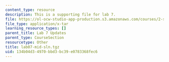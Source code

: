 ```yaml
---
content_type: resource
description: This is a supporting file for lab 7.
file: https://ol-ocw-studio-app-production.s3.amazonaws.com/courses/2-s998-marine-autonomy-sensing-and-communications-spring-2012/134b04d34970bbd3bc39e0783368fec6_lab07-mid-sln.tgz
file_type: application/x-tar
learning_resource_types: []
parent_title: Lab 7 Updates
parent_type: CourseSection
resourcetype: Other
title: lab07-mid-sln.tgz
uid: 134b04d3-4970-bbd3-bc39-e0783368fec6
---
```

